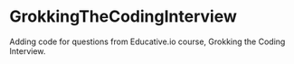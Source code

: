 # GrokkingTheCodingInterview
Adding code for questions from Educative.io course, Grokking the Coding Interview. 
